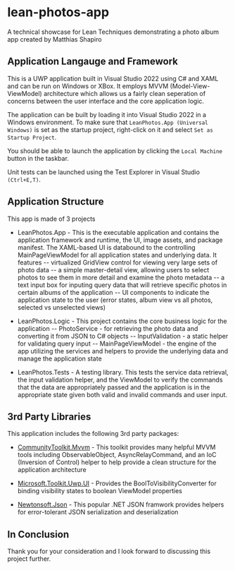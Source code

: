 # lean-photos-app
A technical showcase for Lean Techniques demonstrating a photo album app created by Matthias Shapiro

## Application Langauge and Framework
This is a UWP application built in Visual Studio 2022 using C# and XAML and can be run on Windows or XBox. It employs MVVM (Model-View-ViewModel) architecture which allows us a fairly clean seperation of concerns between the user interface and the core application logic.

The application can be built by loading it into Visual Studio 2022 in a Windows environment. To make sure that `LeanPhotos.App (Universal Windows)` is set as the startup project, right-click on it and select `Set as Startup Project`.

You should be able to launch the application by clicking the `Local Machine` button in the taskbar.

Unit tests can be launched using the Test Explorer in Visual Studio `(Ctrl+E,T)`.

## Application Structure
This app is made of 3 projects

- LeanPhotos.App - This is the executable application and contains the application framework and runtime, the UI, image assets, and package manifest. The XAML-based UI is databound to the controlling MainPageViewModel for all application states and underlying data. It features
-- virtualized GridView control for viewing very large sets of photo data
-- a simple master-detail view, allowing users to select photos to see them in more detail and examine the photo metadata
-- a text input box for inputing query data that will retrieve specific photos in certain albums of the application
-- UI components to indicate the application state to the user (error states, album view vs all photos, selected vs unselected views) 

- LeanPhotos.Logic - This project contains the core business logic for the application
-- PhotoService - for retrieving the photo data and converting it from JSON to C# objects
-- InputValidation - a static helper for validating query input
-- MainPageViewModel - the engine of the app  utilizing the services and helpers to provide the underlying data and manage the application state

- LeanPhotos.Tests - A testing library. This tests the service data retrieval, the input validation helper, and the ViewModel to verify the commands that the data are appropriately passed and the application is in the appropriate state given both valid and invalid commands and user input.

## 3rd Party Libraries

This application includes the following 3rd party packages:

- [CommunityToolkit.Mvvm](https://github.com/CommunityToolkit/dotnet) - This toolkit provides many helpful MVVM tools including ObservableObject, AsyncRelayCommand, and an IoC (Inversion of Control) helper to help provide a clean structure for the application architecture

- [Microsoft.Toolkit.Uwp.UI](https://github.com/CommunityToolkit/WindowsCommunityToolkit) - Provides the BoolToVisibilityConverter for binding visibility states to boolean ViewModel properties

- [Newtonsoft.Json](https://www.newtonsoft.com/json) - This popular .NET JSON framwork provides helpers for error-tolerant JSON serialization and deserialization

## In Conclusion

Thank you for your consideration and I look forward to discussing this project further.